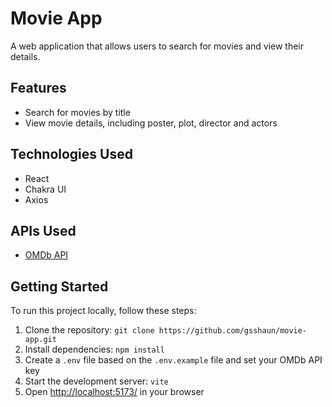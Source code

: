 # Movie App

A web application that allows users to search for movies and view their details.

## Features

- Search for movies by title
- View movie details, including poster, plot, director and actors

## Technologies Used

- React
- Chakra UI
- Axios

## APIs Used

- [OMDb API](http://www.omdbapi.com/)

## Getting Started

To run this project locally, follow these steps:

1. Clone the repository: `git clone https://github.com/gsshaun/movie-app.git`
2. Install dependencies: `npm install`
3. Create a `.env` file based on the `.env.example` file and set your OMDb API key
4. Start the development server: `vite`
5. Open [http://localhost:5173/](http://localhost:5173/) in your browser